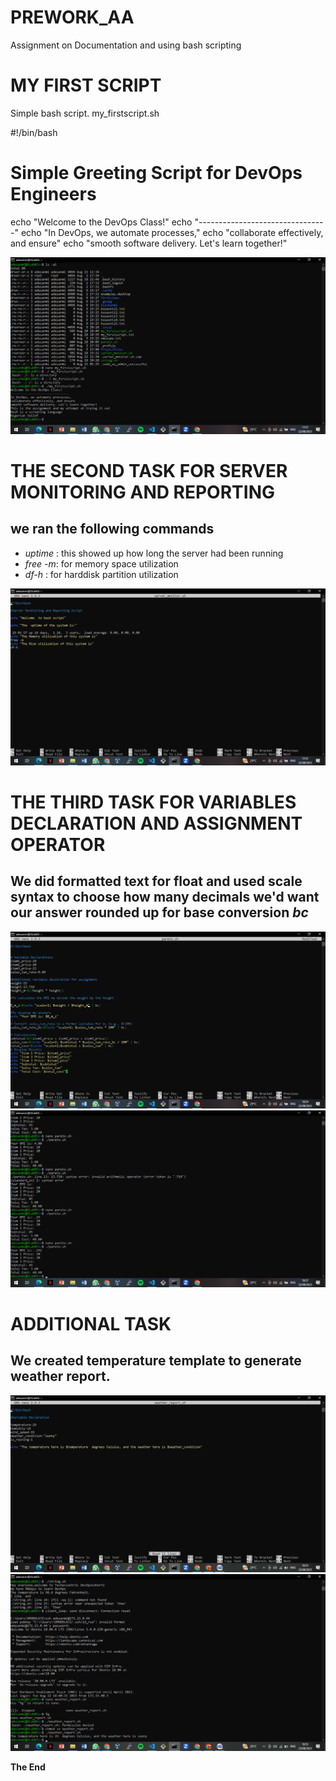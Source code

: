 # PREWORK_AA
Assignment on Documentation and using bash scripting
# MY FIRST SCRIPT
Simple bash script. my_firstscript.sh

#!/bin/bash

# Simple Greeting Script for DevOps Engineers

echo "Welcome to the DevOps Class!"
echo "--------------------------------"
echo "In DevOps, we automate processes,"
echo "collaborate effectively, and ensure"
echo "smooth software delivery. Let's learn together!"

![This is the screenshot of the vim](./images/Screenshot%20(455).png)

# THE SECOND TASK FOR SERVER MONITORING AND REPORTING
## we ran the following commands
- *uptime* : this showed up how long the server had been running
- *free -m*: for memory space utilization
- *df-h* : for harddisk partition utilization

![this is screenshot of the vim scripting](./images/Screenshot%20(453).png)

# THE THIRD TASK FOR VARIABLES DECLARATION AND ASSIGNMENT OPERATOR

## We did formatted text for float and used scale syntax to choose how many decimals we'd want our answer rounded up for base conversion *bc*

![this is the screenshot of the vim scripting](./images/Screenshot%20(457).png)
![this is from the server showing it](./images/Screenshot%20(459).png)


# ADDITIONAL TASK

## We created temperature template to generate weather report.

![This is the bash script](./images/Screenshot%20(462).png)
![this is the running output](./images/Screenshot%20(461).png)

**The End**